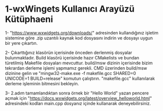 # 1-wxWingets Kullanıcı Arayüzü Kütüphaeni
1- "https://www.wxwidgets.org/downloads/" adresinden kullandığınız işletim sistemine göre .zip uzantılı kaynak kod dosyasını indirin ve dosyayı uygun bir yere çıkartın.

2- Çıkarttığınız klasörün içerisinde önceden derlenmiş dosyalar bulunmaktadır. Build klasörü içerisinde hazır CMakelists ve bundan türetilmiş Makefile dosyaları mevcuttur. build/msw dizinin içerisinde bizim tekrardan derleme işlemi yapmamız gerekli. CMD üzerinden build/msw dizinine gelin ve "mingw32-make.exe -f makefile.gcc SHARED=0 UNICODE=1 BUILD=release" komutun çalıştırın. "makefile.gcc" kullanılarak derleme işleminin bitmesini bekleyin.

3- 2.adım tamamlandıktan sonra örnek bir "Hello World" yazan pencere açmak için "https://docs.wxwidgets.org/latest/overview_helloworld.html" adresindeki kodları main.cpp dosyanız içinde kullanarak deneyebilirsiniz.

